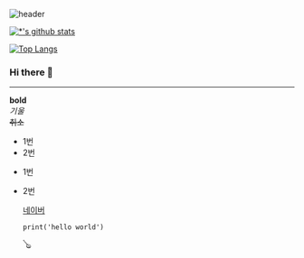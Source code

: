 ![header](https://capsule-render.vercel.app/api?type=wave&color=auto&height=300&section=header&text=데이터%20분석&fontSize=90)

[![*'s github stats](https://github-readme-stats.vercel.app/api?username=jeonggram23)](https://github.com/jeonggram23)

[![Top Langs](https://github-readme-stats.vercel.app/api/top-langs/?username=jeonggram23)](https://github.com/jeonggram23/github-readme-stats)

### Hi there 👋

---
**bold**<br>
*기울*<br>
~~취소~~
* 1번
* 2번
- 1번
- 2번

  [네이버](www.naver.com)

  ```
  print('hello world')
  ```

  🪕
